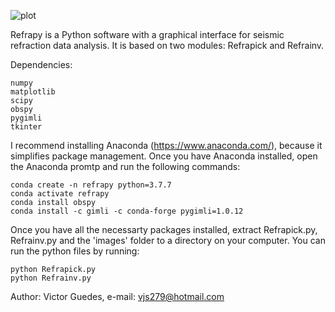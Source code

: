 ![plot](C:\Users\Victor\Desktop\Refrapy\Refrapy)

Refrapy is a Python software with a graphical interface for seismic refraction data analysis. It is based on two modules: Refrapick and Refrainv.

Dependencies:
   ```
   numpy
   matplotlib
   scipy
   obspy
   pygimli
   tkinter
   ```

I recommend installing Anaconda (https://www.anaconda.com/), because it simplifies package management.
Once you have Anaconda installed, open the Anaconda promtp and run the following commands:

   ```
   conda create -n refrapy python=3.7.7
   conda activate refrapy
   conda install obspy
   conda install -c gimli -c conda-forge pygimli=1.0.12
   ```
    
Once you have all the necessarty packages installed, extract Refrapick.py, Refrainv.py and the 'images' folder to a directory on your computer. You can run the python files by running:

   ```
   python Refrapick.py
   python Refrainv.py
   ```

Author: Victor Guedes, e-mail: vjs279@hotmail.com
